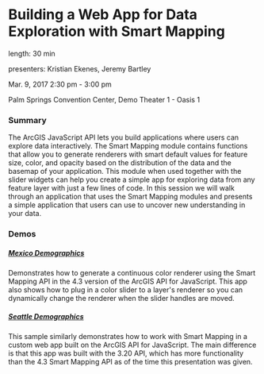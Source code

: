 # Building a Web App for Data Exploration with Smart Mapping

length: 30 min

presenters: Kristian Ekenes, Jeremy Bartley

Mar. 9, 2017 2:30 pm - 3:00 pm

Palm Springs Convention Center, Demo Theater 1 - Oasis 1

### Summary

The ArcGIS JavaScript API lets you build applications where users can explore data interactively. The Smart Mapping module contains functions that allow you to generate renderers with smart default values for feature size, color, and opacity based on the distribution of the data and the basemap of your application. This module when used together with the slider widgets can help you create a simple app for exploring data from any feature layer with just a few lines of code. In this session we will walk through an application that uses the Smart Mapping modules and presents a simple application that users can use to uncover new understanding in your data.


### Demos

##### [Mexico Demographics](https://ekenes.github.io/conferences/ds-2017/smart-mapping/demos/mexico-demographics/)

Demonstrates how to generate a continuous color renderer using the Smart Mapping API in the 4.3 version of the ArcGIS API for JavaScript. This app also shows how to plug in a color slider to a layer's renderer so you can dynamically change the renderer when the slider handles are moved.

##### [Seattle Demographics](https://ekenes.github.io/conferences/ds-2017/smart-mapping/demos/seattle-demographics/)

This sample similarly demonstrates how to work with Smart Mapping in a custom web app built on the ArcGIS API for JavaScript. The main difference is that this app was built with the 3.20 API, which has more functionality than the 4.3 Smart Mapping API as of the time this presentation was given.